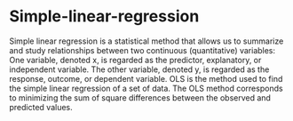 # Simple-linear-regression
Simple linear regression is a statistical method that allows us to summarize and study relationships between two continuous (quantitative) variables:
One variable, denoted x, is regarded as the predictor, explanatory, or independent variable.
The other variable, denoted y, is regarded as the response, outcome, or dependent variable.
OLS is the method used to find the simple linear regression of a set of data.
The OLS method corresponds to minimizing the sum of square differences between the observed and predicted values.
